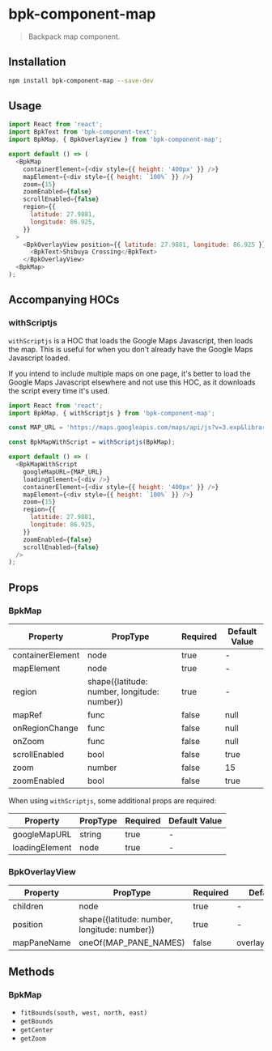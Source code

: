 # bpk-component-map

> Backpack map component.

## Installation

```sh
npm install bpk-component-map --save-dev
```

## Usage

```js
import React from 'react';
import BpkText from 'bpk-component-text';
import BpkMap, { BpkOverlayView } from 'bpk-component-map';

export default () => (
  <BpkMap
    containerElement={<div style={{ height: '400px' }} />}
    mapElement={<div style={{ height: `100%` }} />}
    zoom={15}
    zoomEnabled={false}
    scrollEnabled={false}
    region={{
      latitude: 27.9881,
      longitude: 86.925,
    }}
  >
    <BpkOverlayView position={{ latitude: 27.9881, longitude: 86.925 }}>
      <BpkText>Shibuya Crossing</BpkText>
    </BpkOverlayView>
  <BpkMap>
);
```

## Accompanying HOCs

### withScriptjs

`withScriptjs` is a HOC that loads the Google Maps Javascript, then loads the map. This is useful for when you don't already have the Google Maps Javascript loaded.

If you intend to include multiple maps on one page, it's better to load the Google Maps Javascript elsewhere and not use this HOC, as it downloads the script every time it's used.

```js
import React from 'react';
import BpkMap, { withScriptjs } from 'bpk-component-map';

const MAP_URL = 'https://maps.googleapis.com/maps/api/js?v=3.exp&libraries=geometry,drawing,places';

const BpkMapWithScript = withScriptjs(BpkMap);

export default () => (
  <BpkMapWithScript
    googleMapURL={MAP_URL}
    loadingElement={<div />}
    containerElement={<div style={{ height: '400px' }} />}
    mapElement={<div style={{ height: `100%` }} />}
    zoom={15}
    region={{
      latitide: 27.9881,
      longitude: 86.925,
    }}
    zoomEnabled={false}
    scrollEnabled={false}
  />
);
```

## Props

### BpkMap

| Property	       | PropType                                     | Required                 | Default Value |
| ---------------- | -------------------------------------------- | ------------------------ | ------------- |
| containerElement | node                                         | true                     | -             |
| mapElement       | node                                         | true                     | -             |
| region           | shape({latitude: number, longitude: number}) | true                     | -             |
| mapRef           | func                                         | false                    | null          |
| onRegionChange   | func                                         | false                    | null          |
| onZoom           | func                                         | false                    | null          |
| scrollEnabled    | bool                                         | false                    | true          |
| zoom             | number                                       | false                    | 15            |
| zoomEnabled      | bool                                         | false                    | true          |

When using `withScriptjs`, some additional props are required:

| Property	       | PropType                                     | Required                 | Default Value |
| ---------------- | -------------------------------------------- | ------------------------ | ------------- |
| googleMapURL     | string                                       | true                     | -             |
| loadingElement   | node                                         | true                     | -             |

### BpkOverlayView

| Property	       | PropType                                     | Required                 | Default Value      |
| ---------------- | -------------------------------------------- | ------------------------ | ------------------ |
| children         | node                                         | true                     | -                  |
| position         | shape({latitude: number, longitude: number}) | true                     | -                  |
| mapPaneName      | oneOf(MAP_PANE_NAMES)                        | false                    | overlayMouseTarget |


## Methods

### BpkMap

* `fitBounds(south, west, north, east)`
* `getBounds`
* `getCenter`
* `getZoom`
